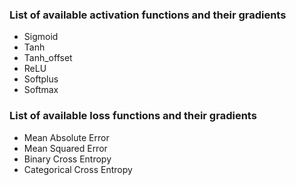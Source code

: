 ### List of available activation functions and their gradients

* Sigmoid
* Tanh
* Tanh_offset
* ReLU
* Softplus
* Softmax

### List of available loss functions and their gradients

* Mean Absolute Error
* Mean Squared Error
* Binary Cross Entropy
* Categorical Cross Entropy
